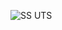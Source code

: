 ![SS UTS](https://github.com/Rafi210902/UTS_Pemrograman/assets/102600434/c254b8f1-ca77-4de1-8508-63ef1cb4fed9)
